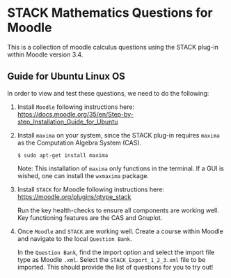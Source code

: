 # STACK Mathematics Questions for Moodle

This is a collection of moodle calculus questions using the STACK plug-in within Moodle version 3.4.

## Guide for Ubuntu Linux OS

In order to view and test these questions, we need to do the following:

1. Install `Moodle` following instructions here: https://docs.moodle.org/35/en/Step-by-step_Installation_Guide_for_Ubuntu 

2. Install `maxima` on your system, since the STACK plug-in requires `maxima` as the Computation Algebra System (CAS).

   `$ sudo apt-get install maxima`
   
   Note: This installation of `maxima` only functions in the terminal. If a GUI is wished, one can install the `wxmaxima` package.
   
3. Install `STACK` for Moodle following instructions here: https://moodle.org/plugins/qtype_stack

   Run the key health-checks to ensure all components are working well. Key functioning features are the CAS and Gnuplot.
   
4. Once `Moodle` and `STACK` are working well. Create a course within Moodle and navigate to the local `Question Bank`.

   In the `Question Bank`, find the import option and select the import file type as Moodle `.xml`. Select the `STACK_Export_1_2_3.xml` file to be imported. This should provide the list of questions for you to try out!

